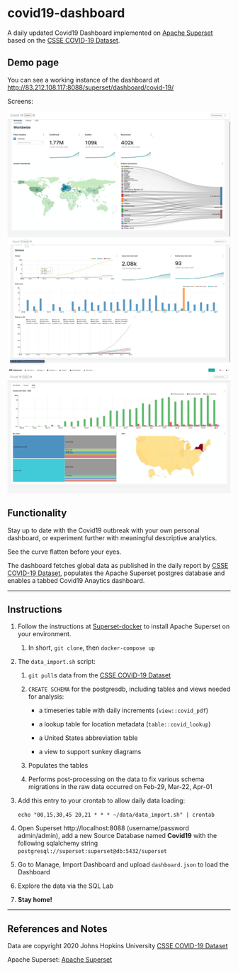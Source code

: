 # covid19-dashboard
A daily updated Covid19 Dashboard implemented on [Apache Superset](https://github.com/apache/incubator-superset) based on the [CSSE COVID-19 Dataset](https://github.com/CSSEGISandData/COVID-19).

## Demo page

You can see a working instance of the dashboard at http://83.212.108.117:8088/superset/dashboard/covid-19/

Screens:

![Overview](images/1-world.png)
![Country view](images/2-greece.png)
![USA - States view](images/3-usa.png)

## Functionality 

Stay up to date with the Covid19 outbreak with your own personal dashboard, or experiment further with meaningful descriptive analytics.

See the curve flatten before your eyes.

The dashboard fetches global data as published in the daily report by [CSSE COVID-19 Dataset](https://github.com/CSSEGISandData/COVID-19), populates the Apache Superset postgres database and enables a tabbed Covid19 Anaytics dashboard.

---

## Instructions

1. Follow the instructions at [Superset-docker](https://github.com/apache/incubator-superset/tree/master/docker) to install Apache Superset on your environment. 
    1. In short, ```git clone```, then ```docker-compose up```
2. The ```data_import.sh``` script:
    1. ```git pull```s data from the [CSSE COVID-19 Dataset](https://github.com/CSSEGISandData/COVID-19)
    2. ```CREATE SCHEMA``` for the postgresdb, including tables and views needed for analysis:

        * a timeseries table with daily increments (```view::covid_pdf```)
        
        * a lookup table for location metadata (```table::covid_lookup```)

        * a United States abbreviation table

        * a view to support sunkey diagrams
    
    3. Populates the tables
    4. Performs post-processing on the data to fix various schema migrations in the raw data occurred on Feb-29, Mar-22, Apr-01
3. Add this entry to your crontab to allow daily data loading:

     ```echo "00,15,30,45 20,21 * * * ~/data/data_import.sh" | crontab```


4. Open Superset http://localhost:8088 (username/password admin/admin), add a new Source Database named **Covid19** with the following sqlalchemy string ```postgresql://superset:superset@db:5432/superset```
5. Go to Manage, Import Dashboard and upload ```dashboard.json``` to load the Dashboard
6. Explore the data via the SQL Lab
7. **Stay home!**


---
## References and Notes



Data are copyright 2020 Johns Hopkins University [CSSE COVID-19 Dataset](https://github.com/CSSEGISandData/COVID-19)

Apache Superset: [Apache Superset](https://github.com/apache/incubator-superset)
